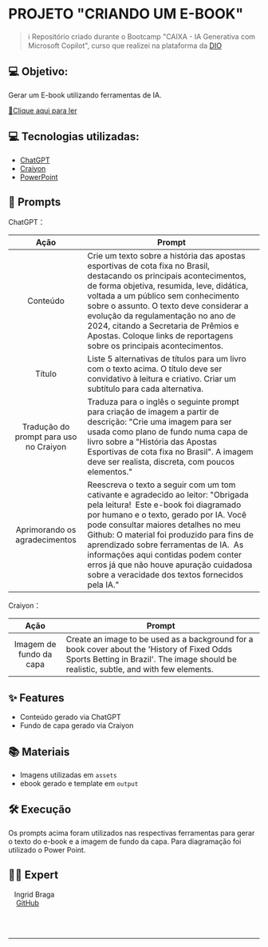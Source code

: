 # PROJETO "CRIANDO UM E-BOOK"

 > ℹ️ Repositório criado durante o Bootcamp "CAIXA - IA Generativa com Microsoft Copilot", curso que realizei na plataforma da [DIO](https://dio.me)

## 💻 Objetivo: 

Gerar um E-book utilizando ferramentas de IA. 

<a href="https://github.com/eu-ingrid/Criando-um-Ebook/blob/main/outputs/Ebook%20Apostas%20em%20Jogo.pdf" title="View PDF now"> 📕Clique aqui para ler</a>

## 💻 Tecnologias utilizadas:

- [ChatGPT](https://chat.openai.com/) 
- [Craiyon](https://www.craiyon.com/)
- [PowerPoint](https://www.microsoft.com/en/microsoft-365/powerpoint)

## 🧠 Prompts

ChatGPT：

|   Ação   | Prompt                                                                                                                                                                                                                                                                         |
| :------: | ------------------------------------------------------------------------------------------------------------------------------------------------------------------------------------------------------------------------------------------------------------------------------ |
| Conteúdo | Crie um texto sobre a história das apostas esportivas de cota fixa no Brasil, destacando os principais acontecimentos, de forma objetiva, resumida, leve, didática, voltada a um público sem conhecimento sobre o assunto. O texto deve considerar a evolução da regulamentação no ano de 2024, citando a Secretaria de Prêmios e Apostas. Coloque links de reportagens sobre os principais acontecimentos.|
| Título  | Liste 5 alternativas de títulos para um livro com o texto acima. O título deve ser convidativo à leitura e criativo. Criar um subtítulo para cada alternativa. |   
| Tradução do prompt para uso no Craiyon  | Traduza para o inglês o seguinte prompt para criação de imagem a partir de descrição: "Crie uma imagem para ser usada como plano de fundo numa capa de livro sobre a "História das Apostas Esportivas de cota fixa no Brasil". A imagem deve ser realista, discreta, com poucos elementos." |
| Aprimorando os agradecimentos  | Reescreva o texto a seguir com um tom cativante e agradecido ao leitor: "Obrigada pela leitura!​ ​ Este e-book foi diagramado por humano e o texto, gerado por IA. Você pode consultar maiores detalhes no meu Github:​ O material foi produzido para fins de aprendizado sobre ferramentas de IA. ​ As informações aqui contidas podem conter erros já que não houve apuração cuidadosa sobre a veracidade dos textos fornecidos pela IA.​" |


Craiyon：

|  Ação  | Prompt                                                                                 |
| :----: | -------------------------------------------------------------------------------------- |
| Imagem de fundo da capa | Create an image to be used as a background for a book cover about the 'History of Fixed Odds Sports Betting in Brazil'. The image should be realistic, subtle, and with few elements. |


## ✨ Features

- Conteúdo gerado via ChatGPT
- Fundo de capa gerado via Craiyon


## 📚 Materiais

- Imagens utilizadas em `assets`
- ebook gerado e template em `output`


## 🛠️ Execução

Os prompts acima foram utilizados nas respectivas ferramentas para gerar o texto do e-book e a imagem de fundo da capa. Para diagramação foi utilizado o Power Point.


## 👨‍💻 Expert

<p>
    <p>&nbsp&nbsp&nbspIngrid Braga<br>
       &nbsp&nbsp&nbsp
       <a href="https://github.com/eu-ingrid"> GitHub</a>
    </p>
</p>
<br/><br/>

---

